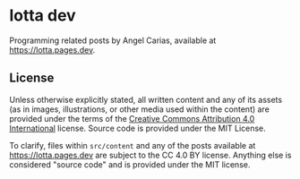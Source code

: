 # lotta dev

Programming related posts by Angel Carias, available at <https://lotta.pages.dev>.

## License

Unless otherwise explicitly stated, all written content and any of its assets (as in images, illustrations, or other media used within the content) are provided under the terms of the [Creative Commons Attribution 4.0 International](https://creativecommons.org/licenses/by/4.0/deed.en) license. Source code is provided under the MIT License.

To clarify, files within `src/content` and any of the posts available at <https://lotta.pages.dev> are subject to the CC 4.0 BY license. Anything else is considered "source code" and is provided under the MIT license.
